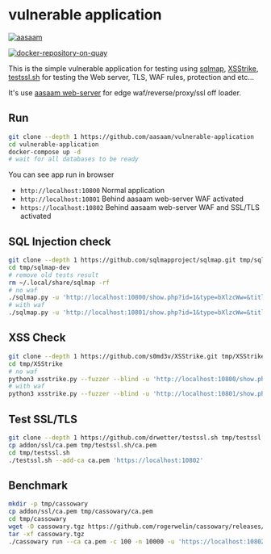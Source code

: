# vulnerable application

[![aasaam](https://flat.badgen.net/badge/aasaam/software%20development%20group/0277bd?labelColor=000000&icon=https%3A%2F%2Fcdn.jsdelivr.net%2Fgh%2Faasaam%2Finformation%2Flogo%2Faasaam.svg)](https://github.com/aasaam)

[![docker-repository-on-quay](https://flat.badgen.net/badge/quay.io/repo/cyan)](https://quay.io/repository/aasaam/vulnerable-application)

This is the simple vulnerable application for testing using [sqlmap](https://github.com/sqlmapproject/sqlmap), [XSStrike](https://github.com/s0md3v/XSStrike), [testssl.sh](https://github.com/drwetter/testssl.sh) for testing the Web server, TLS, WAF rules, protection and etc...

It's use [aasaam web-server](https://github.com/aasaam/web-server) for edge waf/reverse/proxy/ssl off loader.

## Run

```bash
git clone --depth 1 https://github.com/aasaam/vulnerable-application
cd vulnerable-application
docker-compose up -d
# wait for all databases to be ready
```

You can see app run in browser

* `http://localhost:10800` Normal application
* `http://localhost:10801` Behind aasaam web-server WAF activated
* `https://localhost:10802` Behind aasaam web-server WAF and SSL/TLS activated

## SQL Injection check

```bash
git clone --depth 1 https://github.com/sqlmapproject/sqlmap.git tmp/sqlmap-dev
cd tmp/sqlmap-dev
# remove old tests result
rm ~/.local/share/sqlmap -rf
# no waf
./sqlmap.py -u 'http://localhost:10800/show.php?id=1&type=bXlzcWw=&title=DevOps+is+important'
# with waf
./sqlmap.py -u 'http://localhost:10801/show.php?id=1&type=bXlzcWw=&title=DevOps+is+important'
```

## XSS Check

```bash
git clone --depth 1 https://github.com/s0md3v/XSStrike.git tmp/XSStrike
cd tmp/XSStrike
# no waf
python3 xsstrike.py --fuzzer --blind -u 'http://localhost:10800/show.php?id=1&type=bXlzcWw=&title=DevOps+is+important'
# with waf
python3 xsstrike.py --fuzzer --blind -u 'http://localhost:10801/show.php?id=1&type=bXlzcWw=&title=DevOps+is+important'
```

## Test SSL/TLS

```bash
git clone --depth 1 https://github.com/drwetter/testssl.sh tmp/testssl.sh
cp addon/ssl/ca.pem tmp/testssl.sh/ca.pem
cd tmp/testssl.sh
./testssl.sh --add-ca ca.pem 'https://localhost:10802'
```

## Benchmark

```bash
mkdir -p tmp/cassowary
cp addon/ssl/ca.pem tmp/cassowary/ca.pem
cd tmp/cassowary
wget -O cassowary.tgz https://github.com/rogerwelin/cassowary/releases/download/v0.11.0/cassowary_0.11.0_Linux_x86_64.tar.gz
tar -xf cassowary.tgz
./cassowary run --ca ca.pem -c 100 -n 10000 -u 'https://localhost:10802/benchmark'
```
